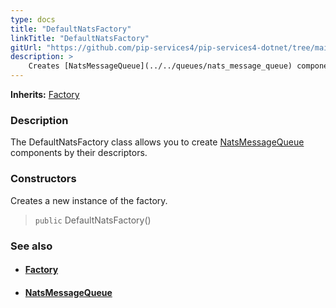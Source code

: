 ```yaml
---
type: docs
title: "DefaultNatsFactory"
linkTitle: "DefaultNatsFactory"
gitUrl: "https://github.com/pip-services4/pip-services4-dotnet/tree/main/pip-services4-kafka-dotnet"
description: > 
    Creates [NatsMessageQueue](../../queues/nats_message_queue) components by their descriptors.
---
```


**Inherits:** [Factory](../../../components/build/factory)

### Description

The DefaultNatsFactory class allows you to create [NatsMessageQueue](../../queues/nats_message_queue) components by their descriptors.

### Constructors

Creates a new instance of the factory.

> `public` DefaultNatsFactory()


### See also
- #### [Factory](../../../components/build/factory)
- #### [NatsMessageQueue](../../queues/nats_message_queue)


